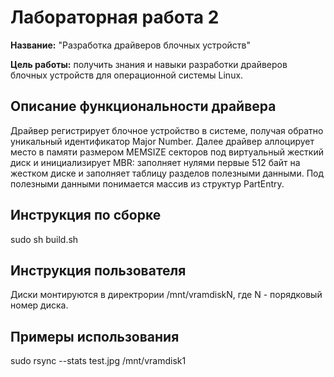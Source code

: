 # Лабораторная работа 2

**Название:** "Разработка драйверов блочных устройств"

**Цель работы:** получить знания и навыки разработки драйверов блочных
устройств для операционной системы Linux. 

## Описание функциональности драйвера
Драйвер регистрирует блочное устройство в системе, получая обратно уникальный идентификатор Major Number.
Далее драйвер аллоцирует место в памяти размером MEMSIZE секторов под виртуальный жесткий диск и инициализирует MBR: заполняет нулями первые 512 байт на жестком диске и заполняет таблицу разделов полезными данными. Под полезными данными понимается массив из структур PartEntry.

## Инструкция по сборке

sudo sh build.sh

## Инструкция пользователя

Диски монтируются в директрории /mnt/vramdiskN, где N - порядковый номер диска.

## Примеры использования

sudo rsync --stats test.jpg /mnt/vramdisk1
